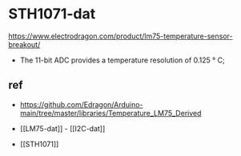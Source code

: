 
# STH1071-dat

https://www.electrodragon.com/product/lm75-temperature-sensor-breakout/

- The 11-bit ADC provides a temperature resolution of 0.125 ° C;



## ref 

- https://github.com/Edragon/Arduino-main/tree/master/libraries/Temperature_LM75_Derived

- [[LM75-dat]] - [[I2C-dat]]

- [[STH1071]]